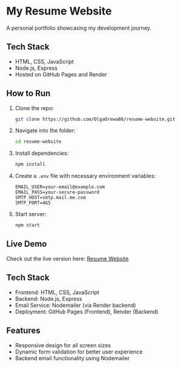 # My Resume Website
A personal portfolio showcasing my development journey.

## Tech Stack
- HTML, CSS, JavaScript
- Node.js, Express
- Hosted on GitHub Pages and Render

## How to Run
1. Clone the repo:  
   ```sh
   git clone https://github.com/OlgaOrewa86/resume-website.git
   ```
2. Navigate into the folder:
   ```sh
   cd resume-website
   ```
3. Install dependencies:
   ```sh
   npm install
   ```
4. Create a `.env` file with necessary environment variables:  
   ```env
   EMAIL_USER=your-email@example.com  
   EMAIL_PASS=your-secure-password  
   SMTP_HOST=smtp.mail.me.com  
   SMTP_PORT=465 
   ```
5. Start server:
   ```sh
   npm start
   ```
   
## Live Demo
Check out the live version here: [Resume Website](https://olgaorewa86.github.io/resume-website/)

## Tech Stack
- Frontend: HTML, CSS, JavaScript
- Backend: Node.js, Express
- Email Service: Nodemailer (via Render backend)
- Deployment: GitHub Pages (Frontend), Render (Backend)

## Features
- Responsive design for all screen sizes
- Dynamic form validation for better user experience
- Backend email functionality using Nodemailer


